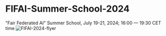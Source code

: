 # FIFAI-Summer-School-2024
"Fair Federated AI" Summer School, July 19-21, 2024; 16:00 — 19:30 CET time
![FIFAI-2024-flyer](https://github.com/RISE-MICCAI/FIFAI-Summer-School-2024/assets/51650277/eecc1e42-ed34-4c27-9fd8-9628bcda0992)
